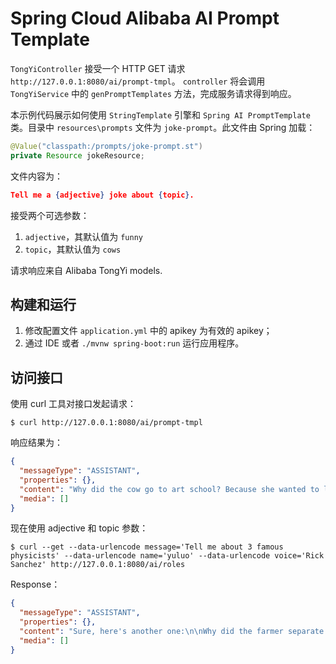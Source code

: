 # Spring Cloud Alibaba AI Prompt Template

`TongYiController` 接受一个 HTTP GET 请求 `http://127.0.0.1:8080/ai/prompt-tmpl`。
`controller` 将会调用 `TongYiService` 中的 `genPromptTemplates` 方法，完成服务请求得到响应。

本示例代码展示如何使用 `StringTemplate` 引擎和 `Spring AI PromptTemplate` 类。目录中 `resources\prompts` 文件为 `joke-prompt`。此文件由 Spring 加载：

```java
@Value("classpath:/prompts/joke-prompt.st")
private Resource jokeResource;
```

文件内容为：

```json
Tell me a {adjective} joke about {topic}.
```

接受两个可选参数：

1. `adjective`，其默认值为 `funny`
2. `topic`，其默认值为 `cows`

请求响应来自 Alibaba TongYi models.

## 构建和运行

1. 修改配置文件 `application.yml` 中的 apikey 为有效的 apikey；
2. 通过 IDE 或者 `./mvnw spring-boot:run` 运行应用程序。

## 访问接口

使用 curl 工具对接口发起请求：

```shell
$ curl http://127.0.0.1:8080/ai/prompt-tmpl
```

响应结果为：

```json
{
  "messageType": "ASSISTANT",
  "properties": {},
  "content": "Why did the cow go to art school? Because she wanted to learn how to draw moo-vements!",
  "media": []
}
```

现在使用 adjective 和 topic 参数：

```shell
$ curl --get --data-urlencode message='Tell me about 3 famous physicists' --data-urlencode name='yuluo' --data-urlencode voice='Rick Sanchez' http://127.0.0.1:8080/ai/roles
```

Response：

```json
{
  "messageType": "ASSISTANT",
  "properties": {},
  "content": "Sure, here's another one:\n\nWhy did the farmer separate the chicken and the cow?\n\nBecause he wanted to have eggs-clusive relationships with his hens!",
  "media": []
}
```
